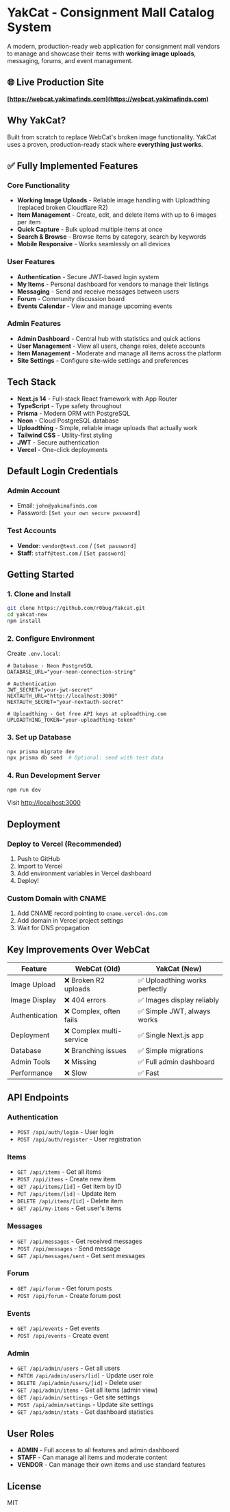 # YakCat - Consignment Mall Catalog System

A modern, production-ready web application for consignment mall vendors to manage and showcase their items with **working image uploads**, messaging, forums, and event management.

## 🌐 Live Production Site

**[https://webcat.yakimafinds.com](https://webcat.yakimafinds.com)**

## Why YakCat?

Built from scratch to replace WebCat's broken image functionality. YakCat uses a proven, production-ready stack where **everything just works**.

## ✅ Fully Implemented Features

### Core Functionality
- **Working Image Uploads** - Reliable image handling with Uploadthing (replaced broken Cloudflare R2)
- **Item Management** - Create, edit, and delete items with up to 6 images per item
- **Quick Capture** - Bulk upload multiple items at once
- **Search & Browse** - Browse items by category, search by keywords
- **Mobile Responsive** - Works seamlessly on all devices

### User Features
- **Authentication** - Secure JWT-based login system
- **My Items** - Personal dashboard for vendors to manage their listings
- **Messaging** - Send and receive messages between users
- **Forum** - Community discussion board
- **Events Calendar** - View and manage upcoming events

### Admin Features
- **Admin Dashboard** - Central hub with statistics and quick actions
- **User Management** - View all users, change roles, delete accounts
- **Item Management** - Moderate and manage all items across the platform
- **Site Settings** - Configure site-wide settings and preferences

## Tech Stack

- **Next.js 14** - Full-stack React framework with App Router
- **TypeScript** - Type safety throughout
- **Prisma** - Modern ORM with PostgreSQL
- **Neon** - Cloud PostgreSQL database
- **Uploadthing** - Simple, reliable image uploads that actually work
- **Tailwind CSS** - Utility-first styling
- **JWT** - Secure authentication
- **Vercel** - One-click deployments

## Default Login Credentials

### Admin Account
- Email: `john@yakimafinds.com`
- Password: `[Set your own secure password]`

### Test Accounts
- **Vendor**: `vendor@test.com` / `[Set password]`
- **Staff**: `staff@test.com` / `[Set password]`

## Getting Started

### 1. Clone and Install

```bash
git clone https://github.com/r0bug/Yakcat.git
cd yakcat-new
npm install
```

### 2. Configure Environment

Create `.env.local`:

```env
# Database - Neon PostgreSQL
DATABASE_URL="your-neon-connection-string"

# Authentication
JWT_SECRET="your-jwt-secret"
NEXTAUTH_URL="http://localhost:3000"
NEXTAUTH_SECRET="your-nextauth-secret"

# Uploadthing - Get free API keys at uploadthing.com
UPLOADTHING_TOKEN="your-uploadthing-token"
```

### 3. Set up Database

```bash
npx prisma migrate dev
npx prisma db seed  # Optional: seed with test data
```

### 4. Run Development Server

```bash
npm run dev
```

Visit [http://localhost:3000](http://localhost:3000)

## Deployment

### Deploy to Vercel (Recommended)

1. Push to GitHub
2. Import to Vercel
3. Add environment variables in Vercel dashboard
4. Deploy!

### Custom Domain with CNAME

1. Add CNAME record pointing to `cname.vercel-dns.com`
2. Add domain in Vercel project settings
3. Wait for DNS propagation

## Key Improvements Over WebCat

| Feature | WebCat (Old) | YakCat (New) |
|---------|--------------|--------------|
| Image Upload | ❌ Broken R2 uploads | ✅ Uploadthing works perfectly |
| Image Display | ❌ 404 errors | ✅ Images display reliably |
| Authentication | ❌ Complex, often fails | ✅ Simple JWT, always works |
| Deployment | ❌ Complex multi-service | ✅ Single Next.js app |
| Database | ❌ Branching issues | ✅ Simple migrations |
| Admin Tools | ❌ Missing | ✅ Full admin dashboard |
| Performance | ❌ Slow | ✅ Fast |

## API Endpoints

### Authentication
- `POST /api/auth/login` - User login
- `POST /api/auth/register` - User registration

### Items
- `GET /api/items` - Get all items
- `POST /api/items` - Create new item
- `GET /api/items/[id]` - Get item by ID
- `PUT /api/items/[id]` - Update item
- `DELETE /api/items/[id]` - Delete item
- `GET /api/my-items` - Get user's items

### Messages
- `GET /api/messages` - Get received messages
- `POST /api/messages` - Send message
- `GET /api/messages/sent` - Get sent messages

### Forum
- `GET /api/forum` - Get forum posts
- `POST /api/forum` - Create forum post

### Events
- `GET /api/events` - Get events
- `POST /api/events` - Create event

### Admin
- `GET /api/admin/users` - Get all users
- `PATCH /api/admin/users/[id]` - Update user role
- `DELETE /api/admin/users/[id]` - Delete user
- `GET /api/admin/items` - Get all items (admin view)
- `GET /api/admin/settings` - Get site settings
- `POST /api/admin/settings` - Update site settings
- `GET /api/admin/stats` - Get dashboard statistics

## User Roles

- **ADMIN** - Full access to all features and admin dashboard
- **STAFF** - Can manage all items and moderate content
- **VENDOR** - Can manage their own items and use standard features

## License

MIT